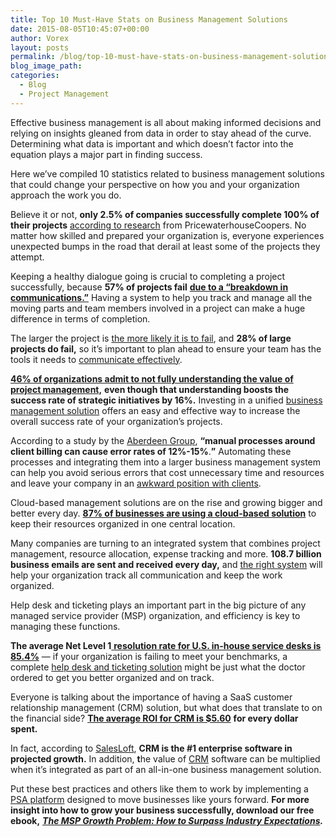 ```yaml
---
title: Top 10 Must-Have Stats on Business Management Solutions
date: 2015-08-05T10:45:07+00:00
author: Vorex
layout: posts
permalink: /blog/top-10-must-have-stats-on-business-management-solutions/
blog_image_path:
categories:
  - Blog
  - Project Management
---
```

Effective business management is all about making informed decisions and relying on insights gleaned from data in order to stay ahead of the curve. Determining what data is important and which doesn&#8217;t factor into the equation plays a major part in finding success.<!--more-->

Here we&#8217;ve compiled 10 statistics related to business management solutions that could change your perspective on how you and your organization approach the work you do.



Believe it or not, **only 2.5% of companies successfully complete 100% of their projects** [according to research](http://www.gallup.com/businessjournal/152429/cost-bad-project-management.aspx) from PricewaterhouseCoopers. No matter how skilled and prepared your organization is, everyone experiences unexpected bumps in the road that derail at least some of the projects they attempt.

Keeping a healthy dialogue going is crucial to completing a project successfully, because **57% of projects fail** [**due to a &#8220;breakdown in communications.&#8221;**](http://www.it-cortex.com/Stat_Failure_Cause.htm) Having a system to help you track and manage all the moving parts and team members involved in a project can make a huge difference in terms of completion.

The larger the project is [the more likely it is to fail](http://www.unanet.com/content/project-success-rates-%E2%80%93-progress-over-time-maturity-and-tools-matter), and **28% of large projects do fail,** so it&#8217;s important to plan ahead to ensure your team has the tools it needs to [communicate effectively](http://www.vorex.com/product/online-project-management/).



[**46% of organizations admit to not fully understanding the value of project management,**](http://www.pmi.org/~/media/PDF/Business-Solutions/PMI_Pulse_2014.ashx) **even though that understanding boosts the success rate of strategic initiatives by 16%.** Investing in a unified [business management solution](http://www.vorex.com/product/resource-allocation/) offers an easy and effective way to increase the overall success rate of your organization&#8217;s projects.

According to a study by the [Aberdeen Group](http://www.aberdeen.com/research/8702/ai-project-resource-scheduling/content.aspx), **&#8220;manual processes around client billing can cause error rates of 12%-15%**.**&#8221;** Automating these processes and integrating them into a larger business management system can help you avoid serious errors that cost unnecessary time and resources and leave your company in an [awkward position with clients](http://www.vorex.com/the-1-hack-for-capturing-billable-hours-without-error/).



Cloud-based management solutions are on the rise and growing bigger and better every day. [**87% of businesses are using a cloud-based solution**](http://www.vorex.com/take-your-digital-organization-higher-with-a-cloud-based-solution/) to keep their resources organized in one central location.

Many companies are turning to an integrated system that combines project management, resource allocation, expense tracking and more. **108.7 billion business emails are sent and received every day,** and [the right system](http://www.vorex.com/take-your-digital-organization-higher-with-a-cloud-based-solution/) will help your organization track all communication and keep the work organized.

Help desk and ticketing plays an important part in the big picture of any managed service provider (MSP) organization, and efficiency is key to managing these functions.

**The average Net Level 1**[ **resolution rate for U.S. in-house service desks is 85.4%**](https://www.metricnet.com/help-desk-statistics) &#8212; if your organization is failing to meet your benchmarks, a complete [help desk and ticketing solution](http://www.vorex.com/product/help-desk-and-ticketing/) might be just what the doctor ordered to get you better organized and on track.



Everyone is talking about the importance of having a SaaS customer relationship management (CRM) solution, but what does that translate to on the financial side? [**The average ROI for CRM is $5.60**](http://blog.getbase.com/18-surprising-crm-statistics) **for every dollar spent.**

In fact, according to [SalesLoft](http://salesloft.com/resources/blog/2013/09/crm-stats-good-bad-ugly-infographic), **CRM is the #1 enterprise software in projected growth.** In addition, **t**he value of [CRM](http://www.vorex.com/product/customer-relationship-management/) software can be multiplied when it&#8217;s integrated as part of an all-in-one business management solution.

Put these best practices and others like them to work by implementing a [PSA platform](http://www.vorex.com/industries/architecture-engineering-construction/) designed to move businesses like yours forward. **For more insight into how to grow your business successfully, download our free ebook,** [**_The MSP Growth Problem: How to Surpass Industry Expectations_**](http://vorex.hs-sites.com/the-msp-growth-problem-how-to-surpass-industry-expectations?__hstc=20629287.554016f144caf2fff32a1fdcafda9fe1.1428961505161.1433180430988.1433193839410.38&__hssc=20629287.14341.1433193839410&__hsfp=357257685)**_._**
